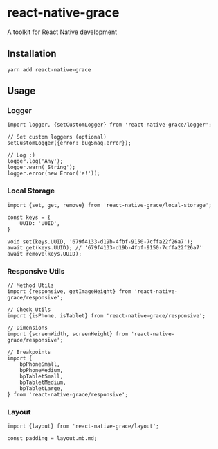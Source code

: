 # react-native-grace
A toolkit for React Native development

## Installation
`yarn add react-native-grace`

## Usage
### Logger
```flow js
import logger, {setCustomLogger} from 'react-native-grace/logger';

// Set custom loggers (optional)
setCustomLogger({error: bugSnag.error});

// Log :)
logger.log('Any');
logger.warn('String');
logger.error(new Error('e!'));
```

### Local Storage
```flow js
import {set, get, remove} from 'react-native-grace/local-storage';

const keys = {
	UUID: 'UUID',
}

void set(keys.UUID, '679f4133-d19b-4fbf-9150-7cffa22f26a7');
await get(keys.UUID); // '679f4133-d19b-4fbf-9150-7cffa22f26a7'
await remove(keys.UUID);
```

### Responsive Utils
```flow js
// Method Utils
import {responsive, getImageHeight} from 'react-native-grace/responsive';

// Check Utils
import {isPhone, isTablet} from 'react-native-grace/responsive';

// Dimensions
import {screenWidth, screenHeight} from 'react-native-grace/responsive';

// Breakpoints
import {
	bpPhoneSmall,
    bpPhoneMedium,
    bpTabletSmall,
    bpTabletMedium,
    bpTabletLarge,
} from 'react-native-grace/responsive';
```

### Layout
```flow js
import {layout} from 'react-native-grace/layout';

const padding = layout.mb.md;

```
